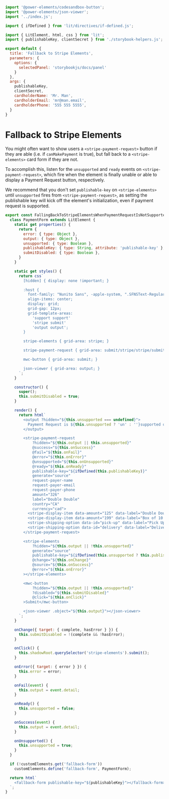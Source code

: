 ```js script
import '@power-elements/codesandbox-button';
import '@power-elements/json-viewer';
import '../index.js';

import { ifDefined } from 'lit/directives/if-defined.js';

import { LitElement, html, css } from 'lit';
import { publishableKey, clientSecret } from './storybook-helpers.js';

export default {
  title: 'Fallback to Stripe Elements',
  parameters: {
    options: {
      selectedPanel: 'storybookjs/docs/panel'
    }
  },
  args: {
    publishableKey,
    clientSecret,
    cardholderName: 'Mr. Man',
    cardholderEmail: 'mr@man.email',
    cardholderPhone: '555 555 5555',
  }
}
```

# Fallback to Stripe Elements

You might often want to show users a `<stripe-payment-request>` button if they
are able (i.e. if `canMakePayment` is true), but fall back to a
`<stripe-elements>` card form if they are not.

To accomplish this, listen for the `unsupported` and `ready` events on
`<stripe-payment-request>`, which fire when the element is finally unable or
able to display a Payment Request button, respectively.

We recommend that you don't set `publishable-key` on `<stripe-elements>` until
`unsupported` fires from `<stripe-payment-request>`, as setting the publishable
key will kick off the element's initialization, even if payment request is
supported.

<mwc-textfield data-arg="publishableKey" label="Publishable Key" value={publishableKey}></mwc-textfield>
<mwc-textfield data-arg="clientSecret" label="Client Secret" value={clientSecret}></mwc-textfield>

```js preview-story
export const FallingBackToStripeElementsWhenPaymentRequestIsNotSupported = ({ publishableKey, clientSecret }) => {
  class PaymentForm extends LitElement {
    static get properties() {
      return {
        error: { type: Object },
        output: { type: Object },
        unsupported: { type: Boolean },
        publishableKey: { type: String, attribute: 'publishable-key' },
        submitDisabled: { type: Boolean },
      }
    }

    static get styles() {
      return css`
        [hidden] { display: none !important; }

        :host {
          font-family: "Nunito Sans", -apple-system, ".SFNSText-Regular", "San Francisco", BlinkMacSystemFont, "Segoe UI", "Helvetica Neue", Helvetica, Arial, sans-serif;
          align-items: center;
          display: grid;
          grid-gap: 12px;
          grid-template-areas:
            'support support'
            'stripe submit'
            'output output';
        }

        stripe-elements { grid-area: stripe; }

        stripe-payment-request { grid-area: submit/stripe/stripe/submit; }

        mwc-button { grid-area: submit; }

        json-viewer { grid-area: output; }
      `;
    }

    constructor() {
      super();
      this.submitDisabled = true;
    }

    render() {
      return html`
        <output ?hidden="${this.unsupported === undefined}">
          Payment Request is ${this.unsupported ? 'un' : ''}supported on this Browser
        </output>

        <stripe-payment-request
            ?hidden="${this.output || this.unsupported}"
            @success="${this.onSuccess}"
            @fail="${this.onFail}"
            @error="${this.onError}"
            @unsupported="${this.onUnsupported}"
            @ready="${this.onReady}"
            publishable-key="${ifDefined(this.publishableKey)}"
            generate="source"
            request-payer-name
            request-payer-email
            request-payer-phone
            amount="326"
            label="Double Double"
            country="CA"
            currency="cad">
          <stripe-display-item data-amount="125" data-label="Double Double"></stripe-display-item>
          <stripe-display-item data-amount="199" data-label="Box of 10 Timbits"></stripe-display-item>
          <stripe-shipping-option data-id="pick-up" data-label="Pick Up" data-detail="Pick Up at Your Local Timmy's" data-amount="0"></stripe-shipping-option>
          <stripe-shipping-option data-id="delivery" data-label="Delivery" data-detail="Timbits to Your Door" data-amount="200"></stripe-shipping-option>
        </stripe-payment-request>

        <stripe-elements
            ?hidden="${this.output || !this.unsupported}"
            generate="source"
            publishable-key="${ifDefined(this.unsupported ? this.publishableKey : undefined)}"
            @change="${this.onChange}"
            @source="${this.onSuccess}"
            @error="${this.onError}"
        ></stripe-elements>

        <mwc-button
            ?hidden="${this.output || !this.unsupported}"
            ?disabled="${this.submitDisabled}"
            @click="${this.onClick}"
        >Submit</mwc-button>

        <json-viewer .object="${this.output}"></json-viewer>
      `;
    }

    onChange({ target: { complete, hasError } }) {
      this.submitDisabled = !(complete && !hasError);
    }

    onClick() {
      this.shadowRoot.querySelector('stripe-elements').submit();
    }

    onError({ target: { error } }) {
      this.error = error;
    }

    onFail(event) {
      this.output = event.detail;
    }

    onReady() {
      this.unsupported = false;
    }

    onSuccess(event) {
      this.output = event.detail;
    }

    onUnsupported() {
      this.unsupported = true;
    }
  }

  if (!customElements.get('fallback-form'))
    customElements.define('fallback-form', PaymentForm);

  return html`
    <fallback-form publishable-key="${publishableKey}"></fallback-form>
  `;
}
```
